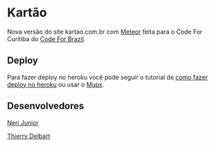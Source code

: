# Kartão            

Nova versão do site kartao.com.br com [Meteor](http://meteor.com) feita para o Code For Curitiba do [Code For Brazil](http://www.openbrazil.org/).

## Deploy
Para fazer deploy no heroku você pode seguir o tutorial de [como fazer deploy no heroku](http://blog.nerijunior.com/2015/09/22/meteor-heroku-como-fazer-o-deploy-instalacao/) ou usar o [Mupx](https://github.com/arunoda/meteor-up/tree/mupx).


## Desenvolvedores

[Neri Junior](http://github.com/nerijunior/)

[Thierry Delbart](http://github.com/thithi32/)
